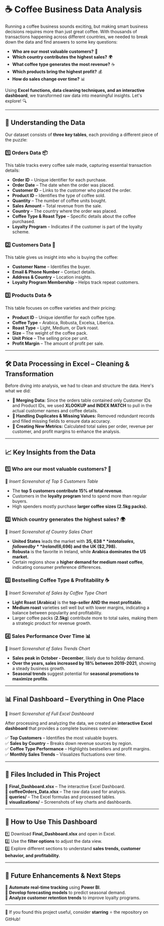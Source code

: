 # ☕ Coffee Business Data Analysis

Running a coffee business sounds exciting, but making smart business decisions requires more than just great coffee. With thousands of transactions happening across different countries, we needed to break down the data and find answers to some key questions:

- **Who are our most valuable customers?** 👤  
- **Which country contributes the highest sales?** 🌍  
- **What coffee type generates the most revenue?** ☕  
- **Which products bring the highest profit?** 💰  
- **How do sales change over time?** 📊  

Using **Excel functions, data cleaning techniques, and an interactive dashboard**, we transformed raw data into meaningful insights. Let's explore! 🔍

---

## 📂 Understanding the Data

Our dataset consists of **three key tables**, each providing a different piece of the puzzle:

### 1️⃣ Orders Data 📦
This table tracks every coffee sale made, capturing essential transaction details:
- **Order ID** – Unique identifier for each purchase.
- **Order Date** – The date when the order was placed.
- **Customer ID** – Links to the customer who placed the order.
- **Product ID** – Identifies the type of coffee sold.
- **Quantity** – The number of coffee units bought.
- **Sales Amount** – Total revenue from the sale.
- **Country** – The country where the order was placed.
- **Coffee Type & Roast Type** – Specific details about the coffee purchased.
- **Loyalty Program** – Indicates if the customer is part of the loyalty scheme.

### 2️⃣ Customers Data 👥
This table gives us insight into who is buying the coffee:
- **Customer Name** – Identifies the buyer.
- **Email & Phone Number** – Contact details.
- **Address & Country** – Location insights.
- **Loyalty Program Membership** – Helps track repeat customers.

### 3️⃣ Products Data ☕
This table focuses on coffee varieties and their pricing:
- **Product ID** – Unique identifier for each coffee type.
- **Coffee Type** – Arabica, Robusta, Excelsa, Liberica.
- **Roast Type** – Light, Medium, or Dark roast.
- **Size** – The weight of the coffee pack.
- **Unit Price** – The selling price per unit.
- **Profit Margin** – The amount of profit per sale.

---

## 🛠 Data Processing in Excel – Cleaning & Transformation

Before diving into analysis, we had to clean and structure the data. Here's what we did:

- **🔹 Merging Data:** Since the orders table contained only Customer IDs and Product IDs, we used **XLOOKUP and INDEX MATCH** to pull in the actual customer names and coffee details.
- **🔹 Handling Duplicates & Missing Values:** Removed redundant records and filled missing fields to ensure data accuracy.
- **🔹 Creating New Metrics:** Calculated total sales per order, revenue per customer, and profit margins to enhance the analysis.

---

## 📈 Key Insights from the Data

### 1️⃣ Who are our most valuable customers? 👤
📌 _Insert Screenshot of Top 5 Customers Table_

- The **top 5 customers contribute 15% of total revenue**.
- Customers in the **loyalty program** tend to spend more than regular buyers.
- High spenders mostly purchase **larger coffee sizes (2.5kg packs).**

### 2️⃣ Which country generates the highest sales? 🌍
📌 _Insert Screenshot of Country Sales Chart_

- **United States** leads the market with **$35,638** in total sales, followed by **Ireland ($6,696) and the UK ($2,798).**
- **Robusta** is the favorite in Ireland, while **Arabica dominates the US market.**
- Certain regions show a **higher demand for medium roast coffee**, indicating consumer preference differences.

### 3️⃣ Bestselling Coffee Type & Profitability ☕
📌 _Insert Screenshot of Sales by Coffee Type Chart_

- **Light Roast (Arabica)** is the **top-seller AND the most profitable**.
- **Medium roast** varieties sell well but with lower margins, indicating a balance between popularity and profitability.
- Larger coffee packs (**2.5kg**) contribute more to total sales, making them a strategic product for revenue growth.

### 4️⃣ Sales Performance Over Time 📊
📌 _Insert Screenshot of Sales Trends Chart_

- **Sales peak in October - December**, likely due to holiday demand.
- **Over the years, sales increased by 18% between 2019-2021**, showing a steady business growth.
- **Seasonal trends** suggest potential for **seasonal promotions to maximize profits**.

---

## 📊 Final Dashboard – Everything in One Place

📌 _Insert Screenshot of Full Excel Dashboard_

After processing and analyzing the data, we created an **interactive Excel dashboard** that provides a complete business overview:

✅ **Top Customers** – Identifies the most valuable buyers.  
✅ **Sales by Country** – Breaks down revenue sources by region.  
✅ **Coffee Type Performance** – Highlights bestsellers and profit margins.  
✅ **Monthly Sales Trends** – Visualizes fluctuations over time.  

---

## 📂 Files Included in This Project

📁 **Final_Dashboard.xlsx** – The interactive Excel Dashboard.  
📁 **coffeeOrders_Data.xlsx** – The raw data used for analysis.  
📁 **queries/** – The Excel formulas and processed tables.  
📁 **visualizations/** – Screenshots of key charts and dashboards.  

---

## 🔧 How to Use This Dashboard

1️⃣ Download **Final_Dashboard.xlsx** and open in Excel.  
2️⃣ Use the **filter options** to adjust the data view.  
3️⃣ Explore different sections to understand **sales trends, customer behavior, and profitability.**  

---

## 🚀 Future Enhancements & Next Steps

📌 **Automate real-time tracking** using **Power BI**.  
📌 **Develop forecasting models** to predict seasonal demand.  
📌 **Analyze customer retention trends** to improve loyalty programs.  

--- 

🌟 If you found this project useful, consider **starring** ⭐ the repository on GitHub!

